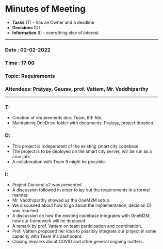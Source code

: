 # Minutes of Meeting

* **Tasks** (T) - has an Owner and a deadline
* **Decisions** (D)
* **Information** (I) - everything else of interest.

---
 
### Date : 02-02-2022
### Time : 17:00
### Topic: Requirements
### Attendees: Pratyay, Gaurav, prof. Vattem, Mr. Vaddhiparthy

---

### T:
- Creation of requirements doc: Team, 8th feb.
- Maintaining OneDrive folder with documents: Pratyay, project duration.

### D:
- This project is independent of the existing smart city codebase.
- The project is to be deployed on the smart city server, will be run as a cron job.
- A collaboration with Team 9 might be possible.

### I:
- Project Concept v2 was presented.
- A discussion followed in order to lay out the requirements in a formal manner.
- Mr. Vaddhiparthy showed us the OneM2M setup.
- We discussed about how to go about the implementation, decision D1 was reached.
- A discussion on how the existing codebase integrates with OneM2M, how our framework will be deployed.
- A remark by prof. Vattem on team participation and coordination.
- Prof. Vattem proposed her idea to possibly integrate our project in some capacity with Team 9's dashboard.
- Closing remarks about COVID and other general ongoing matters.
